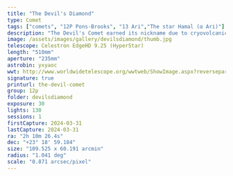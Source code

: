 ```yaml
---
title: "The Devil's Diamond"
type: Comet
tags: ["comets", "12P Pons-Brooks", "13 Ari","The star Hamal (α Ari)"]
description: "The Devil's Comet earned its nickname due to cryovolcanic activity. Explosions of gases have been observed and one image gave it a distinct horned aspect. Comet 12P/Pons-Brooks is periodic, with an orbit every 71 years, making it a Halley-type comet. This year it was especially bright. I only had a few hours to image it after dusk, so I used a fast HyperStar system from the deck of some friends with an ocean view to avoid obstructions on the horizon. The comet is known for having an amazingly long and intricately detailed tail. It is in close proximity to bright star Hamal that glows like a diamond, hence: the Devil's diamond."
image: /assets/images/gallery/devilsdiamond/thumb.jpg
telescope: Celestron EdgeHD 9.25 (HyperStar)
length: "510mm"
aperture: "235mm"
astrobin: yxyaoc
wwt: http://www.worldwidetelescope.org/wwtweb/ShowImage.aspx?reverseparity=True&scale=0.870858&name=2024-03-31-p12v3.jpg&imageurl=https://deepskyworkflows.com/assets/images/gallery/devilsdiamond/devilsdiamond.jpg&credits=Jeremy+Likness+at+DeepSkyWorkflows.com&creditsUrl=https://deepskyworkflows.com/&ra=32.743850&dec=23.548296&x=3009.2&y=1307.7&rotation=377.16&thumb=https://deepskyworkflows.com/assets/images/gallery/devilsdiamond/thumb.jpg
signature: true
printurl: the-devil-comet
group: 12p
folder: devilsdiamond
exposure: 30
lights: 130
sessions: 1
firstCapture: 2024-03-31
lastCapture: 2024-03-31
ra: "2h 10m 26.4s"
dec: "+23° 18' 59.184"
size: "109.525 x 60.191 arcmin"
radius: "1.041 deg"
scale: "0.871 arcsec/pixel"
---
```

